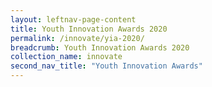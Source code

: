 ```yaml
---
layout: leftnav-page-content
title: Youth Innovation Awards 2020
permalink: /innovate/yia-2020/
breadcrumb: Youth Innovation Awards 2020
collection_name: innovate
second_nav_title: "Youth Innovation Awards"
---
```

